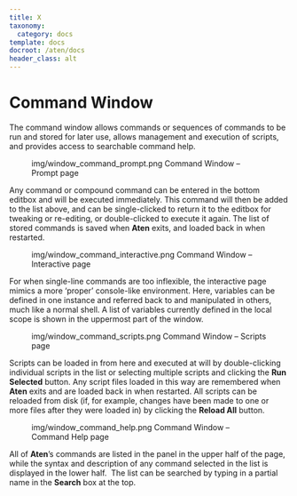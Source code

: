 ```yaml
---
title: X
taxonomy:
  category: docs
template: docs
docroot: /aten/docs
header_class: alt
---
```



# Command Window

The command window allows commands or sequences of commands to be run and stored for later use, allows management and execution of scripts, and provides access to searchable command help.

<figure>
  <image>img/window_command_prompt.png</image>
  <caption>Command Window – Prompt page</caption>
</figure>

Any command or compound command can be entered in the bottom editbox and will be executed immediately. This command will then be added to the list above, and can be single-clicked to return it to the editbox for tweaking or re-editing, or double-clicked to execute it again. The list of stored commands is saved when **Aten** exits, and loaded back in when restarted.

<figure>
  <image>img/window_command_interactive.png</image>
  <caption>Command Window – Interactive page</caption>
</figure>

For when single-line commands are too inflexible, the interactive page mimics a more ‘proper’ console-like environment. Here, variables can be defined in one instance and referred back to and manipulated in others, much like a normal shell. A list of variables currently defined in the local scope is shown in the uppermost part of the window.

<figure>
  <image>img/window_command_scripts.png</image>
  <caption>Command Window – Scripts page</caption>
</figure>

Scripts can be loaded in from here and executed at will by double-clicking individual scripts in the list or selecting multiple scripts and clicking the **Run Selected** button. Any script files loaded in this way are remembered when **Aten** exits and are loaded back in when restarted. All scripts can be reloaded from disk (if, for example, changes have been made to one or more files after they were loaded in) by clicking the **Reload All** button.

<figure>
  <image>img/window_command_help.png</image>
  <caption>Command Window – Command Help page</caption>
</figure>

All of **Aten**’s commands are listed in the panel in the upper half of the page, while the syntax and description of any command selected in the list is displayed in the lower half.  The list can be searched by typing in a partial name in the **Search** box at the top.


